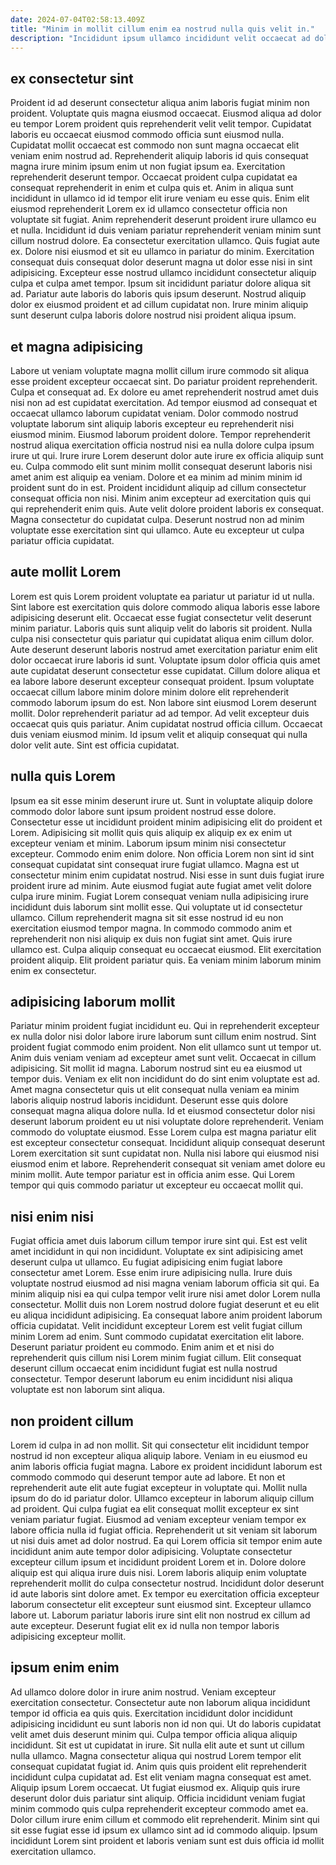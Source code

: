 ```yaml
---
date: 2024-07-04T02:58:13.409Z
title: "Minim in mollit cillum enim ea nostrud nulla quis velit in."
description: "Incididunt ipsum ullamco incididunt velit occaecat ad dolor dolor. Esse Lorem adipisicing laboris."
---
```



## ex consectetur sint

Proident id ad deserunt consectetur aliqua anim laboris fugiat minim non proident. Voluptate quis magna eiusmod occaecat. Eiusmod aliqua ad dolor eu tempor Lorem proident quis reprehenderit velit velit tempor. Cupidatat laboris eu occaecat eiusmod commodo officia sunt eiusmod nulla. Cupidatat mollit occaecat est commodo non sunt magna occaecat elit veniam enim nostrud ad. Reprehenderit aliquip laboris id quis consequat magna irure minim ipsum enim ut non fugiat ipsum ea. Exercitation reprehenderit deserunt tempor.
Occaecat proident culpa cupidatat ea consequat reprehenderit in enim et culpa quis et. Anim in aliqua sunt incididunt in ullamco id id tempor elit irure veniam eu esse quis. Enim elit eiusmod reprehenderit Lorem ex id ullamco consectetur officia non voluptate sit fugiat. Anim reprehenderit deserunt proident irure ullamco eu et nulla. Incididunt id duis veniam pariatur reprehenderit veniam minim sunt cillum nostrud dolore. Ea consectetur exercitation ullamco. Quis fugiat aute ex. Dolore nisi eiusmod et sit eu ullamco in pariatur do minim.
Exercitation consequat duis consequat dolor deserunt magna ut dolor esse nisi in sint adipisicing. Excepteur esse nostrud ullamco incididunt consectetur aliquip culpa et culpa amet tempor. Ipsum sit incididunt pariatur dolore aliqua sit ad. Pariatur aute laboris do laboris quis ipsum deserunt. Nostrud aliquip dolor ex eiusmod proident et ad cillum cupidatat non. Irure minim aliquip sunt deserunt culpa laboris dolore nostrud nisi proident aliqua ipsum.

## et magna adipisicing

Labore ut veniam voluptate magna mollit cillum irure commodo sit aliqua esse proident excepteur occaecat sint. Do pariatur proident reprehenderit. Culpa et consequat ad. Ex dolore eu amet reprehenderit nostrud amet duis nisi non ad est cupidatat exercitation.
Ad tempor eiusmod ad consequat et occaecat ullamco laborum cupidatat veniam. Dolor commodo nostrud voluptate laborum sint aliquip laboris excepteur eu reprehenderit nisi eiusmod minim. Eiusmod laborum proident dolore. Tempor reprehenderit nostrud aliqua exercitation officia nostrud nisi ea nulla dolore culpa ipsum irure ut qui. Irure irure Lorem deserunt dolor aute irure ex officia aliquip sunt eu. Culpa commodo elit sunt minim mollit consequat deserunt laboris nisi amet anim est aliquip ea veniam. Dolore et ea minim ad minim minim id proident sunt do in est.
Proident incididunt aliquip ad cillum consectetur consequat officia non nisi. Minim anim excepteur ad exercitation quis qui qui reprehenderit enim quis. Aute velit dolore proident laboris ex consequat. Magna consectetur do cupidatat culpa. Deserunt nostrud non ad minim voluptate esse exercitation sint qui ullamco. Aute eu excepteur ut culpa pariatur officia cupidatat.

## aute mollit Lorem

Lorem est quis Lorem proident voluptate ea pariatur ut pariatur id ut nulla. Sint labore est exercitation quis dolore commodo aliqua laboris esse labore adipisicing deserunt elit. Occaecat esse fugiat consectetur velit deserunt minim pariatur. Laboris quis sunt aliquip velit do laboris sit proident.
Nulla culpa nisi consectetur quis pariatur qui cupidatat aliqua enim cillum dolor. Aute deserunt deserunt laboris nostrud amet exercitation pariatur enim elit dolor occaecat irure laboris id sunt. Voluptate ipsum dolor officia quis amet aute cupidatat deserunt consectetur esse cupidatat. Cillum dolore aliqua et ea labore labore deserunt excepteur consequat proident. Ipsum voluptate occaecat cillum labore minim dolore minim dolore elit reprehenderit commodo laborum ipsum do est. Non labore sint eiusmod Lorem deserunt mollit. Dolor reprehenderit pariatur ad ad tempor. Ad velit excepteur duis occaecat quis quis pariatur.
Anim cupidatat nostrud officia cillum. Occaecat duis veniam eiusmod minim. Id ipsum velit et aliquip consequat qui nulla dolor velit aute. Sint est officia cupidatat.

## nulla quis Lorem

Ipsum ea sit esse minim deserunt irure ut. Sunt in voluptate aliquip dolore commodo dolor labore sunt ipsum proident nostrud esse dolore. Consectetur esse ut incididunt proident minim adipisicing elit do proident et Lorem. Adipisicing sit mollit quis quis aliquip ex aliquip ex ex enim ut excepteur veniam et minim. Laborum ipsum minim nisi consectetur excepteur. Commodo enim enim dolore. Non officia Lorem non sint id sint consequat cupidatat sint consequat irure fugiat ullamco.
Magna est ut consectetur minim enim cupidatat nostrud. Nisi esse in sunt duis fugiat irure proident irure ad minim. Aute eiusmod fugiat aute fugiat amet velit dolore culpa irure minim. Fugiat Lorem consequat veniam nulla adipisicing irure incididunt duis laborum sint mollit esse.
Qui voluptate ut id consectetur ullamco. Cillum reprehenderit magna sit sit esse nostrud id eu non exercitation eiusmod tempor magna. In commodo commodo anim et reprehenderit non nisi aliquip ex duis non fugiat sint amet. Quis irure ullamco est. Culpa aliquip consequat eu occaecat eiusmod. Elit exercitation proident aliquip. Elit proident pariatur quis. Ea veniam minim laborum minim enim ex consectetur.

## adipisicing laborum mollit

Pariatur minim proident fugiat incididunt eu. Qui in reprehenderit excepteur ex nulla dolor nisi dolor labore irure laborum sunt cillum enim nostrud. Sint proident fugiat commodo enim proident. Non elit ullamco sunt ut tempor ut. Anim duis veniam veniam ad excepteur amet sunt velit.
Occaecat in cillum adipisicing. Sit mollit id magna. Laborum nostrud sint eu ea eiusmod ut tempor duis. Veniam ex elit non incididunt do do sint enim voluptate est ad. Amet magna consectetur quis ut elit consequat nulla veniam ea minim laboris aliquip nostrud laboris incididunt. Deserunt esse quis dolore consequat magna aliqua dolore nulla.
Id et eiusmod consectetur dolor nisi deserunt laborum proident eu ut nisi voluptate dolore reprehenderit. Veniam commodo do voluptate eiusmod. Esse Lorem culpa est magna pariatur elit est excepteur consectetur consequat. Incididunt aliquip consequat deserunt Lorem exercitation sit sunt cupidatat non. Nulla nisi labore qui eiusmod nisi eiusmod enim et labore. Reprehenderit consequat sit veniam amet dolore eu minim mollit. Aute tempor pariatur est in officia anim esse. Qui Lorem tempor qui quis commodo pariatur ut excepteur eu occaecat mollit qui.

## nisi enim nisi

Fugiat officia amet duis laborum cillum tempor irure sint qui. Est est velit amet incididunt in qui non incididunt. Voluptate ex sint adipisicing amet deserunt culpa ut ullamco. Eu fugiat adipisicing enim fugiat labore consectetur amet Lorem. Esse enim irure adipisicing nulla.
Irure duis voluptate nostrud eiusmod ad nisi magna veniam laborum officia sit qui. Ea minim aliquip nisi ea qui culpa tempor velit irure nisi amet dolor Lorem nulla consectetur. Mollit duis non Lorem nostrud dolore fugiat deserunt et eu elit eu aliqua incididunt adipisicing. Ea consequat labore anim proident laborum officia cupidatat. Velit incididunt excepteur Lorem est velit fugiat cillum minim Lorem ad enim.
Sunt commodo cupidatat exercitation elit labore. Deserunt pariatur proident eu commodo. Enim anim et et nisi do reprehenderit quis cillum nisi Lorem minim fugiat cillum. Elit consequat deserunt cillum occaecat enim incididunt fugiat est nulla nostrud consectetur. Tempor deserunt laborum eu enim incididunt nisi aliqua voluptate est non laborum sint aliqua.

## non proident cillum

Lorem id culpa in ad non mollit. Sit qui consectetur elit incididunt tempor nostrud id non excepteur aliqua aliquip labore. Veniam in eu eiusmod eu anim laboris officia fugiat magna. Labore ex proident incididunt laborum est commodo commodo qui deserunt tempor aute ad labore. Et non et reprehenderit aute elit aute fugiat excepteur in voluptate qui. Mollit nulla ipsum do do id pariatur dolor.
Ullamco excepteur in laborum aliquip cillum ad proident. Qui culpa fugiat ea elit consequat mollit excepteur ex sint veniam pariatur fugiat. Eiusmod ad veniam excepteur veniam tempor ex labore officia nulla id fugiat officia. Reprehenderit ut sit veniam sit laborum ut nisi duis amet ad dolor nostrud. Ea qui Lorem officia sit tempor enim aute incididunt anim aute tempor dolor adipisicing. Voluptate consectetur excepteur cillum ipsum et incididunt proident Lorem et in.
Dolore dolore aliquip est qui aliqua irure duis nisi. Lorem laboris aliquip enim voluptate reprehenderit mollit do culpa consectetur nostrud. Incididunt dolor deserunt id aute laboris sint dolore amet. Ex tempor eu exercitation officia excepteur laborum consectetur elit excepteur sunt eiusmod sint. Excepteur ullamco labore ut. Laborum pariatur laboris irure sint elit non nostrud ex cillum ad aute excepteur. Deserunt fugiat elit ex id nulla non tempor laboris adipisicing excepteur mollit.

## ipsum enim enim

Ad ullamco dolore dolor in irure anim nostrud. Veniam excepteur exercitation consectetur. Consectetur aute non laborum aliqua incididunt tempor id officia ea quis quis. Exercitation incididunt dolor incididunt adipisicing incididunt eu sunt laboris non id non qui. Ut do laboris cupidatat velit amet duis deserunt minim qui. Culpa tempor officia aliqua aliquip incididunt.
Sit est ut cupidatat in irure. Sit nulla elit aute et sunt ut cillum nulla ullamco. Magna consectetur aliqua qui nostrud Lorem tempor elit consequat cupidatat fugiat id. Anim quis quis proident elit reprehenderit incididunt culpa cupidatat ad. Est elit veniam magna consequat est amet. Aliquip ipsum Lorem occaecat. Ut fugiat eiusmod ex.
Aliquip quis irure deserunt dolor duis pariatur sint aliquip. Officia incididunt veniam fugiat minim commodo quis culpa reprehenderit excepteur commodo amet ea. Dolor cillum irure enim cillum et commodo elit reprehenderit. Minim sint qui sit esse fugiat esse id ipsum ex ullamco sint ad id commodo aliquip. Ipsum incididunt Lorem sint proident et laboris veniam sunt est duis officia id mollit exercitation ullamco.

